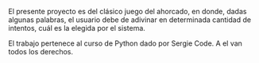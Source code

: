 El presente proyecto es del clásico juego del ahorcado, en donde, dadas algunas palabras, el usuario debe de adivinar en determinada cantidad de intentos, cuál es la elegida por el sistema.


El trabajo pertenece al curso de Python dado por Sergie Code. A el van todos los derechos.
